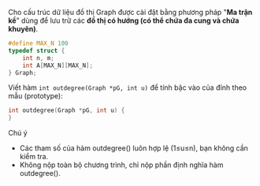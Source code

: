 Cho cấu trúc dữ liệu đồ thị Graph được cài đặt bằng phương pháp "**Ma trận kề**" dùng để lưu trữ các **đồ thị có hướng (có thể chứa đa cung và chứa khuyên)**.
```c
#define MAX_N 100
typedef struct {
    int n, m;
    int A[MAX_N][MAX_N];
} Graph;
```
Viết hàm `int outdegree(Graph *pG, int u)` để tính bậc vào của đỉnh theo mẫu (prototype):
```c
int outdegree(Graph *pG, int u) {
}
```
Chú ý
- Các tham số của hàm outdegree() luôn hợp lệ (1≤u≤n), bạn không cần kiểm tra.
- Không nộp toàn bộ chương trình, chỉ nộp phần định nghĩa hàm outdegree().
